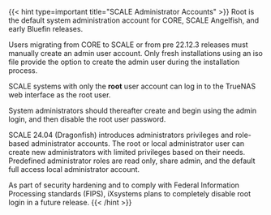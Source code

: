 &NewLine;

{{< hint type=important title="SCALE Administrator Accounts" >}}
Root is the default system administration account for CORE, SCALE Angelfish, and early Bluefin releases.

Users migrating from CORE to SCALE or from pre 22.12.3 releases must manually create an admin user account.
Only fresh installations using an <file>iso</file> file provide the option to create the admin user during the installation process.

SCALE systems with only the **root** user account can log in to the TrueNAS web interface as the root user.

System administrators should thereafter create and begin using the admin login, and then disable the root user password.

SCALE 24.04 (Dragonfish) introduces administrators privileges and role-based administrator accounts.
The root or local administrator user can create new administrators with limited privileges based on their needs.
Predefined administrator roles are read only, share admin, and the default full access local administrator account.
<!-- The local administrator or root user can create custom admin roles and privileges to suit individual use cases. -->

As part of security hardening and to comply with Federal Information Processing standards (FIPS), iXsystems plans to completely disable root login in a future release.
{{< /hint >}}